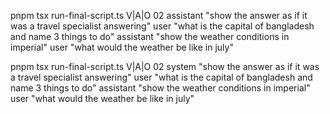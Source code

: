pnpm tsx run-final-script.ts V|A|O 02 assistant "show the answer as if it was a travel specialist answering" user "what is the capital of bangladesh and name 3 things to do" assistant "show the weather conditions in imperial" user "what would the weather be like in july"

pnpm tsx run-final-script.ts V|A|O 02 system "show the answer as if it was a travel specialist answering" user "what is the capital of bangladesh and name 3 things to do" assistant "show the weather conditions in imperial" user "what would the weather be like in july"
